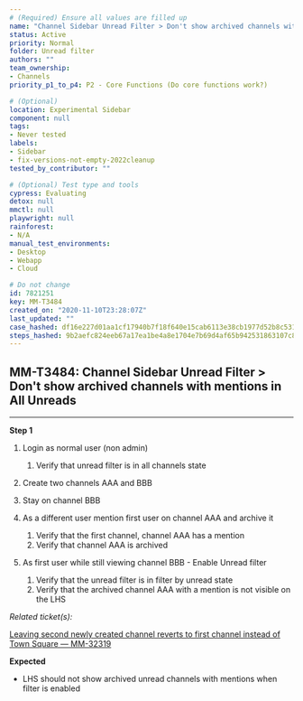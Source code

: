 ```yaml
---
# (Required) Ensure all values are filled up
name: "Channel Sidebar Unread Filter > Don't show archived channels with mentions in All Unreads"
status: Active
priority: Normal
folder: Unread filter
authors: ""
team_ownership: 
- Channels
priority_p1_to_p4: P2 - Core Functions (Do core functions work?)

# (Optional)
location: Experimental Sidebar
component: null
tags: 
- Never tested
labels: 
- Sidebar
- fix-versions-not-empty-2022cleanup
tested_by_contributor: ""

# (Optional) Test type and tools
cypress: Evaluating
detox: null
mmctl: null
playwright: null
rainforest: 
- N/A
manual_test_environments: 
- Desktop
- Webapp
- Cloud

# Do not change
id: 7821251
key: MM-T3484
created_on: "2020-11-10T23:28:07Z"
last_updated: ""
case_hashed: df16e227d01aa1cf17940b7f18f640e15cab6113e38cb1977d52b8c531afbf7f84629f9ba12844a4d702dcaa398af354
steps_hashed: 9b2aefc824eeb67a17ea1be4a8e1704e7b69d4af65b942531863107c8185af56860f7dde8542aaf19509d72170190214
---
```


<!-- (Auto-generated) Based on frontmatter's "key" and "name" -->

## MM-T3484: Channel Sidebar Unread Filter > Don't show archived channels with mentions in All Unreads

---

**Step 1**

1. Login as normal user (non admin)

   1. Verify that unread filter is in all channels state

2. Create two channels AAA and BBB

3. Stay on channel BBB

4. As a different user mention first user on channel AAA and archive it

   1. Verify that the first channel, channel AAA has a mention
   2. Verify that channel AAA is archived

5. As first user while still viewing channel BBB - Enable Unread filter

   1. Verify that the unread filter is in filter by unread state
   2. Verify that the archived channel AAA with a mention is not visible on the LHS

_Related ticket(s):_

[Leaving second newly created channel reverts to first channel instead of Town Square — MM-32319](https://mattermost.atlassian.net/browse/MM-32319)

**Expected**

- LHS should not show archived unread channels with mentions when filter is enabled
